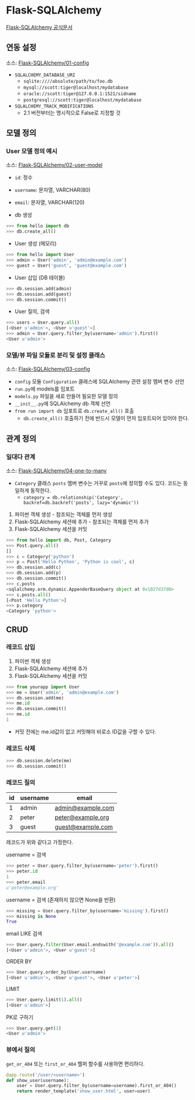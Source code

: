 # Flask-SQLAlchemy

[Flask-SQLAlchemy 공식문서](http://flask-sqlalchemy.pocoo.org/2.1/)

## 연동 설정

소스: [Flask-SQLAlchemy/01-config](01-config)

* ```SQLALCHEMY_DATABASE_URI```
    * ```sqlite:////absolute/path/to/foo.db```
    * ```mysql://scott:tiger@localhost/mydatabase```
    * ```oracle://scott:tiger@127.0.0.1:1521/sidname```
    * ```postgresql://scott:tiger@localhost/mydatabase```
* ```SQLALCHEMY_TRACK_MODIFICATIONS```
    * 2.1 버전부터는 명시적으로 False로 지정할 것
    
## 모델 정의

### User 모델 정의 예시

소스: [Flask-SQLAlchemy/02-user-model](02-user-model)

* ```id```: 정수
* ```username```: 문자열, VARCHAR(80)
* ```email```: 문자열, VARCHAR(120)

* db 생성

```python
>>> from hello import db
>>> db.create_all()
```

* User 생성 (메모리)

```python
>>> from hello import User
>>> admin = User('admin', 'admin@example.com')
>>> guest = User('guest', 'guest@example.com')
```

* User 삽입 (DB 테이블)

```python
>>> db.session.add(admin)
>>> db.session.add(guest)
>>> db.session.commit()
```

* User 질의, 검색

```python
>>> users = User.query.all()
[<User u'admin'>, <User u'guest'>]
>>> admin = User.query.filter_by(username='admin').first()
<User u'admin'>
```

### 모델/뷰 파일 모듈로 분리 및 설정 클래스

소스: [Flask-SQLAlchemy/03-config](03-config)

* ```config``` 모듈 ```Configuration``` 클래스에 SQLAlchemy 관련 설정 멤버 변수 선언
* ```run.py```에 models를 임포트
* ```models.py``` 파일을 새로 만들어 필요한 모델 정의
* ```__init__.py```에 SQLAlchemy db 객체 선언
* ```from run import db``` 임포트로 ```db.create_all()``` 호출
    * ```db.create_all()``` 호출하기 전에 반드시 모델이 먼저 임포트되어 있어야 한다.

## 관계 정의

### 일대다 관계

소스: [Flask-SQLAlchemy/04-one-to-many](04-one-to-many)

* ```Category``` 클래스 ```posts``` 멤버 변수는 거꾸로 ```posts```에 정의할 수도 있다. 코드는 동일하게 동작한다.
    * ```category = db.relationship('Category', backref=db.backref('posts', lazy='dynamic'))```

1. 파이썬 객체 생성 - 참조되는 객체를 먼저 생성
1. Flask-SQLAlchemy 세션에 추가 - 참조되는 객체를 먼저 추가
1. Flask-SQLAlchemy 세션을 커밋

```python
>>> from hello import db, Post, Category
>>> Post.query.all()
[]
>>> c = Category('python')
>>> p = Post('Hello Python', 'Python is cool', c)
>>> db.session.add(c)
>>> db.session.add(p)
>>> db.session.commit()
>>> c.posts
<sqlalchemy.orm.dynamic.AppenderBaseQuery object at 0x1027d37d0>
>>> c.posts.all()
[<Post 'Hello Python'>]
>>> p.category
<Category 'python'>
```

## CRUD

### 레코드 삽입

1. 파이썬 객체 생성
1. Flask-SQLAlchemy 세션에 추가
1. Flask-SQLAlchemy 세션을 커밋

```python
>>> from yourapp import User
>>> me = User('admin', 'admin@example.com')
>>> db.session.add(me)
>>> me.id
>>> db.session.commit()
>>> me.id
1
```

* 커밋 전에는 me.id값이 없고 커밋해야 비로소 ID값을 구할 수 있다.

### 레코드 삭제

```python
>>> db.session.delete(me)
>>> db.session.commit()
```

### 레코드 질의

| id | username | email |
|----|----------|-------|
| 1 | admin | admin@example.com |
| 2 | peter | peter@example.org |
| 3 | guest | guest@example.com |

레코드가 위와 같다고 가정한다.

username = 검색

```python
>>> peter = User.query.filter_by(username='peter').first()
>>> peter.id
1
>>> peter.email
u'peter@example.org'
```

username = 검색 (존재하지 않으면 None을 반환)

```python
>>> missing = User.query.filter_by(username='missing').first()
>>> missing is None
True
```

email LIKE 검색

```python
>>> User.query.filter(User.email.endswith('@example.com')).all()
[<User u'admin'>, <User u'guest'>]
```

ORDER BY

```python
>>> User.query.order_by(User.username)
[<User u'admin'>, <User u'guest'>, <User u'peter'>]
```

LIMIT

```python
>>> User.query.limit(1).all()
[<User u'admin'>]
```

PK로 구하기

```python
>>> User.query.get(1)
<User u'admin'>
```

### 뷰에서 질의

```get_or_404``` 또는 ```first_or_404``` 헬퍼 함수를 사용하면 편리하다.

```python
@app.route('/user/<username>')
def show_user(username):
    user = User.query.filter_by(username=username).first_or_404()
    return render_template('show_user.html', user=user)
```
